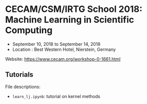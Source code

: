 # CECAM/CSM/IRTG School 2018: Machine Learning in Scientific Computing

- September 10, 2018 to September 14, 2018
- Location : Best Western Hotel, Nierstein, Germany

Website: https://www.cecam.org/workshop-0-1661.html

## Tutorials

File descriptions:

- `learn_lj.ipynb`: tutorial on kernel methods
